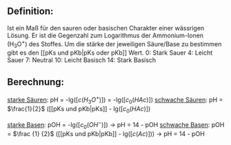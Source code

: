
## Definition:
Ist ein Maß für den sauren oder basischen Charakter einer wässrigen Lösung.
Er ist die Gegenzahl zum Logarithmus der Ammonium-Ionen (H<sub>3</sub>O<sup>+</sup>) des Stoffes.
Um die stärke der jeweiligen Säure/Base zu bestimmen gibt es den [[pKs und pKb|pKs oder pKb]] Wert.
0: Stark Sauer
4: Leicht Sauer
7: Neutral
10: Leicht Basisch
14: Stark Basisch


## Berechnung:
<u>starke Säuren</u>: 
pH = -lg($[c(H_{3}O^{+})]$) = -lg($[c_{0}(HAc)]$)
<u>schwache Säuren</u>:
pH = $\frac{1}{2}$ ([[pKs und pKb|pKs]] - lg($[c_{0}(HAc)]$) 

<u>starke Basen</u>:
pOH = -lg($[c_{0}(OH^{-})]$) -> pH = 14 - pOH
<u>schwache Basen</u>:
pOH = $\frac {1} {2}$ ([[pKs und pKb|pKb]] - lg($[c(Ac)]$)) -> pH = 14 - pOH
